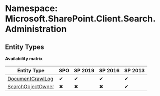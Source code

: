 # Namespace: Microsoft.SharePoint.Client.Search.Administration

## Entity Types

**Availability matrix**

Entity Type | SPO | SP 2019 | SP 2016 | SP 2013
----------|-----|---------|---------|--------
[DocumentCrawlLog](./EntityTypes/DocumentCrawlLog.md) | ✔ | ✔ | ✔ | ✔
[SearchObjectOwner](./EntityTypes/SearchObjectOwner.md) | ✖ | ✖ | ✖ | ✔
